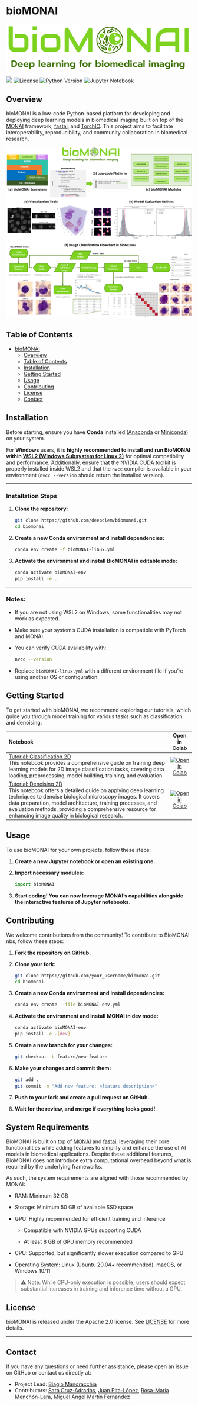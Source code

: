 # bioMONAI


<!-- WARNING: THIS FILE WAS AUTOGENERATED! DO NOT EDIT! -->

![](nbs/data_examples/logo_bioMONAI_full.png)

[![](https://img.shields.io/badge/docs-stable-blue.svg)](https://deepclem.github.io/bioMONAI/)
[![License](https://img.shields.io/badge/license-Apache%202.0-blue.svg)](https://opensource.org/licenses/Apache-2.0)
![Python Version](https://img.shields.io/badge/python-3.7+-blue.svg)
![Jupyter
Notebook](https://img.shields.io/badge/jupyter-%23f37626.svg?style=flat&logo=jupyter&logoColor=white)

## Overview

bioMONAI is a low-code Python-based platform for developing and
deploying deep learning models in biomedical imaging built on top of the
[MONAI](https://monai.io/) framework,
[fastai](https://github.com/fastai/fastai), and
[TorchIO](https://torchio.readthedocs.io/). This project aims to
facilitate interoperability, reproducibility, and community
collaboration in biomedical research.

![](nbs/data_examples/Fig_bioMONAI.png)

## Table of Contents

- [bioMONAI](#biomonai)
  - [Overview](#overview)
  - [Table of Contents](#table-of-contents)
  - [Installation](#installation)
  - [Getting Started](#getting-started)
  - [Usage](#usage)
  - [Contributing](#contributing)
  - [License](#license)
  - [Contact](#contact)

## Installation

Before starting, ensure you have **Conda** installed
([Anaconda](https://www.anaconda.com/) or
[Miniconda](https://docs.conda.io/en/latest/miniconda.html)) on your
system.

For **Windows** users, it is **highly recommended to install and run
BioMONAI within [WSL2 (Windows Subsystem for Linux
2)](https://learn.microsoft.com/en-us/windows/wsl/install)** for optimal
compatibility and performance. Additionally, ensure that the NVIDIA CUDA
toolkit is properly installed inside WSL2 and that the `nvcc` compiler
is available in your environment (`nvcc --version` should return the
installed version).

------------------------------------------------------------------------

### Installation Steps

1.  **Clone the repository:**

    ``` bash
    git clone https://github.com/deepclem/biomonai.git
    cd biomonai
    ```

2.  **Create a new Conda environment and install dependencies:**

    ``` bash
    conda env create -f bioMONAI-linux.yml
    ```

3.  **Activate the environment and install BioMONAI in editable mode:**

    ``` bash
    conda activate bioMONAI-env
    pip install -e .
    ```

------------------------------------------------------------------------

### Notes:

- If you are not using WSL2 on Windows, some functionalities may not
  work as expected.

- Make sure your system’s CUDA installation is compatible with PyTorch
  and MONAI.

- You can verify CUDA availability with:

  ``` bash
  nvcc --version
  ```

- Replace `bioMONAI-linux.yml` with a different environment file if
  you’re using another OS or configuration.

## Getting Started

To get started with bioMONAI, we recommend exploring our tutorials,
which guide you through model training for various tasks such as
classification and denoising.

| Notebook | Open in Colab |
|:---|:--:|
| [Tutorial: Classification 2D](https://github.com/deepCLEM/bioMONAI/blob/main/nbs/Tutorials/901_tutorial_classification.ipynb) <br> This notebook provides a comprehensive guide on training deep learning models for 2D image classification tasks, covering data loading, preprocessing, model building, training, and evaluation. | [![Open in Colab](https://colab.research.google.com/assets/colab-badge.svg)](https://githubtocolab.com/deepCLEM/bioMONAI/blob/main/nbs/Tutorials/901_tutorial_classification.ipynb) |
| [Tutorial: Denoising 2D](https://github.com/deepCLEM/bioMONAI/blob/main/nbs/Tutorials/903_tutorial_denoising.ipynb) <br> This notebook offers a detailed guide on applying deep learning techniques to denoise biological microscopy images. It covers data preparation, model architecture, training processes, and evaluation methods, providing a comprehensive resource for enhancing image quality in biological research. | [![Open in Colab](https://colab.research.google.com/assets/colab-badge.svg)](https://githubtocolab.com/deepCLEM/bioMONAI/blob/main/nbs/Tutorials/903_tutorial_denoising.ipynb) |

## Usage

To use bioMONAI for your own projects, follow these steps:

1.  **Create a new Jupyter notebook or open an existing one.**

2.  **Import necessary modules:**

    ``` python
    import bioMONAI
    ```

3.  **Start coding! You can now leverage MONAI’s capabilities alongside
    the interactive features of Jupyter notebooks.**

## Contributing

We welcome contributions from the community! To contribute to BioMONAI
nbs, follow these steps:

1.  **Fork the repository on GitHub.**

2.  **Clone your fork:**

    ``` bash
    git clone https://github.com/your_username/biomonai.git
    cd biomonai
    ```

3.  **Create a new Conda environment and install dependencies:**

    ``` bash
    conda env create --file bioMONAI-env.yml
    ```

4.  **Activate the environment and install MONAI in dev mode:**

    ``` bash
    conda activate bioMONAI-env
    pip install -e .[dev]
    ```

5.  **Create a new branch for your changes:**

    ``` bash
    git checkout -b feature/new-feature
    ```

6.  **Make your changes and commit them:**

    ``` bash
    git add .
    git commit -m "Add new feature: <feature description>"
    ```

7.  **Push to your fork and create a pull request on GitHub.**

8.  **Wait for the review, and merge if everything looks good!**

## System Requirements

BioMONAI is built on top of [MONAI](https://monai.io/) and
[fastai](https://www.fast.ai/), leveraging their core functionalities
while adding features to simplify and enhance the use of AI models in
biomedical applications. Despite these additional features, BioMONAI
does not introduce extra computational overhead beyond what is required
by the underlying frameworks.

As such, the system requirements are aligned with those recommended by
MONAI:

- RAM: Minimum 32 GB

- Storage: Minimum 50 GB of available SSD space

- GPU: Highly recommended for efficient training and inference

  - Compatible with NVIDIA GPUs supporting CUDA

  - At least 8 GB of GPU memory recommended

- CPU: Supported, but significantly slower execution compared to GPU

- Operating System: Linux (Ubuntu 20.04+ recommended), macOS, or Windows
  10/11

> ⚠️ Note: While CPU-only execution is possible, users should expect
> substantial increases in training and inference time without a GPU.

## License

bioMONAI is released under the Apache 2.0 license. See
[LICENSE](https://github.com/your_username/biomonai-nbs/blob/main/LICENSE)
for more details.

------------------------------------------------------------------------

## Contact

If you have any questions or need further assistance, please open an
issue on GitHub or contact us directly at:

- Project Lead: [Biagio Mandracchia](mailto:biagio.mandracchia@uva.es)
- Contributors: [Sara Cruz-Adrados](mailto:sara.cruz.adrados@uva.es),
  [Juan Pita-López](mailto:juan.pita@uva.es), [Rosa-María
  Menchón-Lara](mailto:rosamaria.menchon@uva.es), [Miguel Ángel Martín
  Fernandez](mailto:migmar@uva.es)
